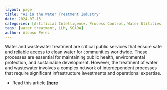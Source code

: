 ```yaml
---
layout: page
title: "AI in the Water Treatment Industry"
date: 2024-07-15
categories: [Artificial Intelligence, Process Control, Water Utilities]
tags: [water treatment, LLM, SCADA]
author: Alonso Perez
---
```

Water and wastewater treatment are critical public services that ensure safe and reliable access to clean water for communities worldwide. These processes are essential for maintaining public health, environmental protection, and sustainable development. However, the treatment of water and wastewater involves a complex network of interdependent processes that require significant infrastructure investments and operational expertise.

 * Read this article [[**<u>here</u>**](https://sway.cloud.microsoft/d31ya30itO2AQPf9?ref=Link)
